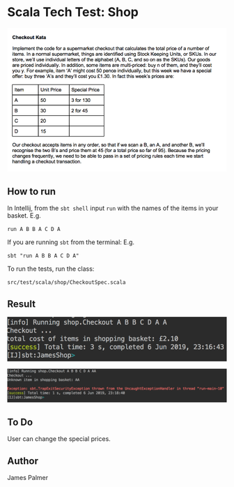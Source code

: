 # Scala Tech Test: Shop

![spec](public/ShopTechTest.png)

## How to run

In Intellij, from the `sbt shell` input `run` with the names of the items in your basket.
E.g.
```$xslt
run A B B A C D A
```

If you are running `sbt` from the terminal:
E.g.
```$xslt
sbt "run A B B A C D A"
```

To run the tests, run the class:
```$xslt
src/test/scala/shop/CheckoutSpec.scala
```

## Result

![happycase](public/happyCaseBankTechtest.png)

![sadcase](public/sadCaseBankTechTest.png)

## To Do

User can change the special prices.

## Author

James Palmer